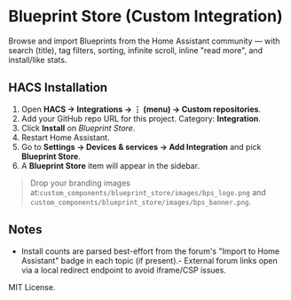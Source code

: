 # Blueprint Store (Custom Integration)

Browse and import Blueprints from the Home Assistant community — with search (title), tag filters, sorting, infinite scroll, inline "read more", and install/like stats.

## HACS Installation
1. Open **HACS → Integrations → ⋮ (menu) → Custom repositories**.
2. Add your GitHub repo URL for this project. Category: **Integration**.
3. Click **Install** on *Blueprint Store*.
4. Restart Home Assistant.
5. Go to **Settings → Devices & services → Add Integration** and pick **Blueprint Store**.
6. A **Blueprint Store** item will appear in the sidebar.

> Drop your branding images at:`custom_components/blueprint_store/images/bps_logo.png` and `custom_components/blueprint_store/images/bps_banner.png`.

## Notes
- Install counts are parsed best-effort from the forum's "Import to Home Assistant" badge in each topic (if present).- External forum links open via a local redirect endpoint to avoid iframe/CSP issues.

MIT License.
